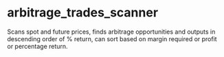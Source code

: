 # arbitrage_trades_scanner
Scans spot and future prices, finds arbitrage opportunities and outputs in descending order of % return, can sort based on margin required or profit or percentage return.
